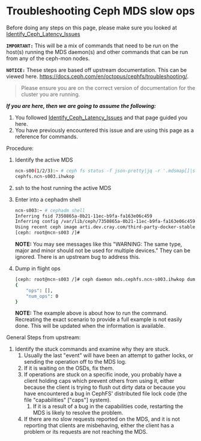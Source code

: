 # Troubleshooting Ceph MDS slow ops

Before doing any steps on this page, please make sure you looked at [Identify_Ceph_Latency_Issues](Identify_Ceph_Latency_Issues.md)

**`IMPORTANT:`** This will be a mix of commands that need to be run on the host(s) running the MDS daemon(s) and other commands that can be run from any of the ceph-mon nodes.  

**`NOTICE:`** These steps are based off upstream documentation.  This can be viewed here.  https://docs.ceph.com/en/octopus/cephfs/troubleshooting/. 

> Please ensure you are on the correct version of documentation for the cluster you are running.

***If you are here, then we are going to assume the following:***

1. You followed [Identify_Ceph_Latency_Issues](Identify_Ceph_Latency_Issues.md) and that page guided you here.
2. You have previously encountered this issue and are using this page as a reference for commands.

Procedure:

1. Identify the active MDS

   ```bash
   ncn-s00(1/2/3):~ # ceph fs status -f json-pretty|jq -r '.mdsmap[]|select(.state=="active")|.name'
   cephfs.ncn-s003.ihwkop
   ```

2. ssh to the host running the active MDS
3. Enter into a cephadm shell

   ```bash
   ncn-s003:~ # cephadm shell
   Inferring fsid 7350865a-0b21-11ec-b9fa-fa163e06c459
   Inferring config /var/lib/ceph/7350865a-0b21-11ec-b9fa-fa163e06c459/mon.ncn-s003/config
   Using recent ceph image arti.dev.cray.com/third-party-docker-stable-local/ceph/   ceph@sha256:70536e31b29a4241999ec4fd13d93e5860a5ffdc5467911e57e6bf04dfe68337
   [ceph: root@ncn-s003 /]#
   ```

   **NOTE:** You may see messages like this "WARNING: The same type, major and minor should not be used for multiple devices."  They can be ignored.  There is an upstream bug to address this.

4. Dump in flight ops

   ```bash
   [ceph: root@ncn-s003 /]# ceph daemon mds.cephfs.ncn-s003.ihwkop dump_ops_in_flight
   {
       "ops": [],
       "num_ops": 0
   }
   ```

   **NOTE:**  The example above is about how to run the command.  Recreating the exact scenario to provide a full example is not easily done.  This will be updated when the information is available. 

General Steps from upstream:

1. Identify the stuck commands and examine why they are stuck. 
   1. Usually the last "event" will have been an attempt to gather locks, or sending the operation off to the MDS log. 
   2. If it is waiting on the OSDs, fix them. 
   3. If operations are stuck on a specific inode, you probably have a client holding caps which prevent others from using it, either because the client is trying to flush out dirty data or because you have encountered a bug in CephFS' distributed file lock code (the file "capabilities" ["caps"] system).
      1. If it is a result of a bug in the capabilities code, restarting the MDS is likely to resolve the problem.
   4. If there are no slow requests reported on the MDS, and it is not reporting that clients are misbehaving, either the client has a problem or its requests are not reaching the MDS.